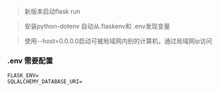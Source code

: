 
### 
>新版本启动flask run

>安装python-dotenv 自动从.flaskenv和 .env发现变量

> 使用--host=0.0.0.0启动可被局域网内别的计算机，通过局域网ip访问

### .env 需要配置
```angular2html
FLASK_ENV=
SQLALCHEMY_DATABASE_URI=
```
